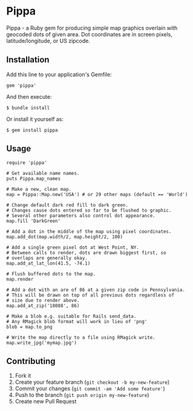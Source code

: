 # Pippa

Pippa - a Ruby gem for producing simple map graphics overlain with
geocoded dots of given area. Dot coordinates are in screen pixels,
latitude/longitude, or US zipcode.

## Installation

Add this line to your application's Gemfile:

    gem 'pippa'

And then execute:

    $ bundle install

Or install it yourself as:

    $ gem install pippa

## Usage

    require 'pippa'

    # Get available name names.
    puts Pippa.map_names

    # Make a new, clean map.
    map = Pippa::Map.new('USA') # or 29 other maps (default == 'World')

    # Change default dark red fill to dark green.
    # Changes cause dots entered so far to be flushed to graphic.
    # Several other parameters also control dot appearance.
    map.fill 'DarkGreen'

    # Add a dot in the middle of the map using pixel coordinates.
    map.add_dot(map.width/2, map.height/2, 100)

    # Add a single green pixel dot at West Point, NY.
    # Between calls to render, dots are drawn biggest first, so
    # overlaps are generally okay.
    map.add_at_lat_lon(41.5, -74.1)

    # Flush buffered dots to the map.
    map.render

    # Add a dot with an are of 86 at a given zip code in Pennsylvania.
    # This will be drawn on top of all previous dots regardless of
    # size due to render above.
    map.add_at_zip('18088', 86)

    # Make a blob e.g. suitable for Rails send_data.
    # Any RMagick blob format will work in lieu of 'png'
    blob = map.to_png

    # Write the map directly to a file using RMagick write.
    map.write_jpg('mymap.jpg')

## Contributing

1. Fork it
2. Create your feature branch (`git checkout -b my-new-feature`)
3. Commit your changes (`git commit -am 'Add some feature'`)
4. Push to the branch (`git push origin my-new-feature`)
5. Create new Pull Request
